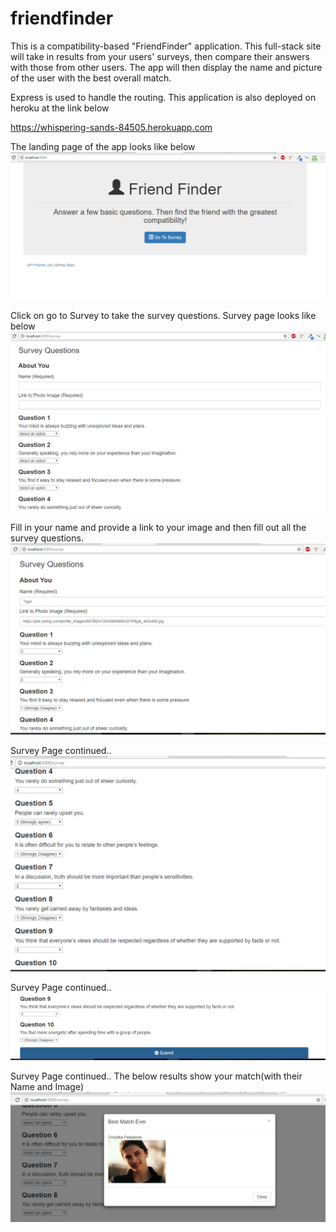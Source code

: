 # friendfinder

This is a compatibility-based "FriendFinder" application.
This full-stack site will take in results from your users' surveys, then compare their answers with those from other users. The app will then display the name and picture of the user with the best overall match.

Express is used to handle the routing. This application is also deployed on heroku at the link below

https://whispering-sands-84505.herokuapp.com


The landing page of the app looks like below
 ![GitHub Logo](/images/landing.PNG)

Click on go to Survey to take the survey questions. Survey page looks like below
 ![GitHub Logo](/images/surveyPage.PNG)

Fill in your name and provide a link to your image and then fill out all the survey questions.
 ![GitHub Logo](/images/survey1.PNG)

Survey Page continued..
 ![GitHub Logo](/images/survey2.PNG)

Survey Page continued..
 ![GitHub Logo](/images/survey3.PNG)

Survey Page continued.. The below results show your match(with their Name and Image)
 ![GitHub Logo](/images/survey4.PNG)


